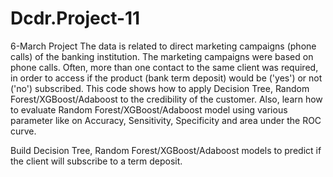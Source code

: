 # Dcdr.Project-11
6-March Project
The data is related to direct marketing campaigns (phone calls) of the banking institution. The marketing campaigns were based on phone calls. Often, more than one contact to the same client was required, in order to access if the product (bank term deposit) would be ('yes') or not ('no') subscribed. 
This code shows how to apply Decision Tree, Random Forest/XGBoost/Adaboost to the credibility of the customer. Also, learn how to evaluate 
Random Forest/XGBoost/Adaboost model using various parameter like on Accuracy, Sensitivity, Specificity and area under the ROC curve. 

Build Decision Tree, Random Forest/XGBoost/Adaboost models to predict if the client will subscribe to a term deposit. 
